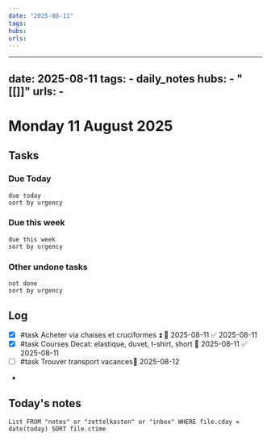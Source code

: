 ```yaml
---
date: "2025-08-11"
tags: 
hubs: 
urls:
---
```


---
date: 2025-08-11
tags:
    - daily_notes
hubs:
    - "[[]]"
urls:
    -
---

# Monday 11 August 2025



## Tasks

### Due Today
```tasks
due today
sort by urgency
```

### Due this week

```tasks
due this week
sort by urgency
```

### Other undone tasks
```tasks
not done
sort by urgency
```

## Log



- [x] #task Acheter via chaises et cruciformes ⏫ 📅 2025-08-11 ✅ 2025-08-11
- [x] #task Courses Decat: elastique, duvet, t-shirt, short 📅 2025-08-11 ✅ 2025-08-11
- [ ] #task Trouver transport vacances📅 2025-08-12 
-

## Today's notes

```dataview
List FROM "notes" or "zettelkasten" or "inbox" WHERE file.cday = date(today) SORT file.ctime
```

